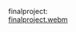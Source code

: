 finalproject:
<br>
[finalproject.webm](https://github.com/MahdiLcoder/html-css/assets/113045607/b123f31c-83b4-43b4-b7bf-8d21a1e8883a)

